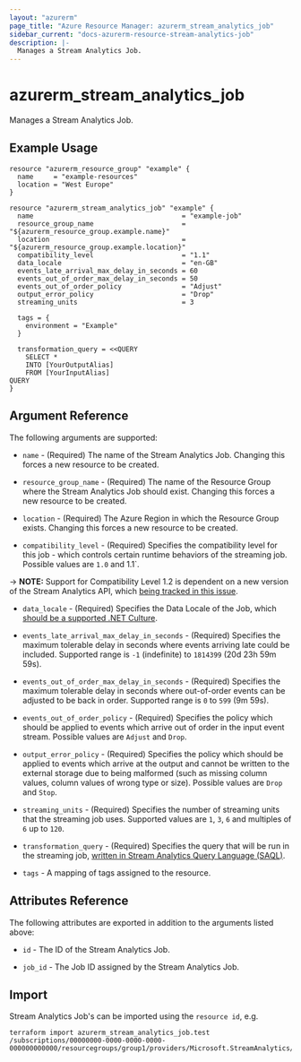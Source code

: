 ```yaml
---
layout: "azurerm"
page_title: "Azure Resource Manager: azurerm_stream_analytics_job"
sidebar_current: "docs-azurerm-resource-stream-analytics-job"
description: |-
  Manages a Stream Analytics Job.
---
```


# azurerm_stream_analytics_job

Manages a Stream Analytics Job.

## Example Usage

```hcl
resource "azurerm_resource_group" "example" {
  name     = "example-resources"
  location = "West Europe"
}

resource "azurerm_stream_analytics_job" "example" {
  name                                     = "example-job"
  resource_group_name                      = "${azurerm_resource_group.example.name}"
  location                                 = "${azurerm_resource_group.example.location}"
  compatibility_level                      = "1.1"
  data_locale                              = "en-GB"
  events_late_arrival_max_delay_in_seconds = 60
  events_out_of_order_max_delay_in_seconds = 50
  events_out_of_order_policy               = "Adjust"
  output_error_policy                      = "Drop"
  streaming_units                          = 3

  tags = {
    environment = "Example"
  }

  transformation_query = <<QUERY
    SELECT *
    INTO [YourOutputAlias]
    FROM [YourInputAlias]
QUERY
}
```

## Argument Reference

The following arguments are supported:

* `name` - (Required) The name of the Stream Analytics Job. Changing this forces a new resource to be created.

* `resource_group_name` - (Required) The name of the Resource Group where the Stream Analytics Job should exist. Changing this forces a new resource to be created.

* `location` - (Required) The Azure Region in which the Resource Group exists. Changing this forces a new resource to be created.

* `compatibility_level` - (Required) Specifies the compatibility level for this job - which controls certain runtime behaviors of the streaming job. Possible values are `1.0` and 1.1`.

-> **NOTE:** Support for Compatibility Level 1.2 is dependent on a new version of the Stream Analytics API, which [being tracked in this issue](https://github.com/Azure/azure-rest-api-specs/issues/5604).

* `data_locale` - (Required) Specifies the Data Locale of the Job, which [should be a supported .NET Culture](https://msdn.microsoft.com/en-us/library/system.globalization.culturetypes(v=vs.110).aspx).

* `events_late_arrival_max_delay_in_seconds` - (Required) Specifies the maximum tolerable delay in seconds where events arriving late could be included. Supported range is `-1` (indefinite) to `1814399` (20d 23h 59m 59s).

* `events_out_of_order_max_delay_in_seconds` - (Required) Specifies the maximum tolerable delay in seconds where out-of-order events can be adjusted to be back in order. Supported range is `0` to `599` (9m 59s).

* `events_out_of_order_policy` - (Required) Specifies the policy which should be applied to events which arrive out of order in the input event stream. Possible values are `Adjust` and `Drop`.

* `output_error_policy` - (Required) Specifies the policy which should be applied to events which arrive at the output and cannot be written to the external storage due to being malformed (such as missing column values, column values of wrong type or size). Possible values are `Drop` and `Stop`. 

* `streaming_units` - (Required) Specifies the number of streaming units that the streaming job uses. Supported values are `1`, `3`, `6` and multiples of `6` up to `120`.

* `transformation_query` - (Required) Specifies the query that will be run in the streaming job, [written in Stream Analytics Query Language (SAQL)](https://msdn.microsoft.com/library/azure/dn834998).
  
* `tags` - A mapping of tags assigned to the resource.

## Attributes Reference

The following attributes are exported in addition to the arguments listed above:

* `id` - The ID of the Stream Analytics Job.

* `job_id` - The Job ID assigned by the Stream Analytics Job.

## Import

Stream Analytics Job's can be imported using the `resource id`, e.g.

```shell
terraform import azurerm_stream_analytics_job.test /subscriptions/00000000-0000-0000-0000-000000000000/resourcegroups/group1/providers/Microsoft.StreamAnalytics/streamingjobs/job1
```
